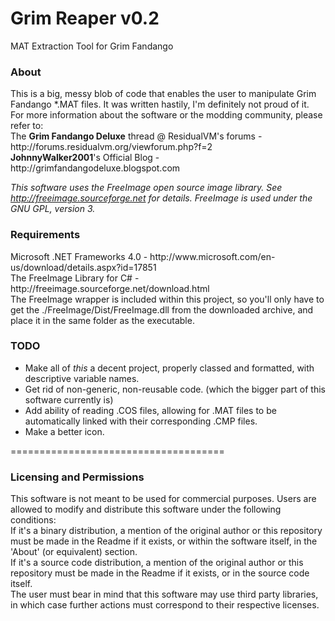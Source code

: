Grim Reaper v0.2
===============

MAT Extraction Tool for Grim Fandango

<h3>About</h3>
This is a big, messy blob of code that enables the user to manipulate Grim Fandango *.MAT files. It was written hastily, I'm definitely not proud of it.<br />
For more information about the software or the modding community, please refer to: <br />
The <b>Grim Fandango Deluxe</b> thread @ ResidualVM's forums - http://forums.residualvm.org/viewforum.php?f=2<br />
<b>JohnnyWalker2001</b>'s Official Blog - http://grimfandangodeluxe.blogspot.com <br />

<i>This software uses the FreeImage open source image library. See http://freeimage.sourceforge.net for details.
FreeImage is used under the GNU GPL, version 3.</i>

<h3>Requirements</h3>
Microsoft .NET Frameworks 4.0 - http://www.microsoft.com/en-us/download/details.aspx?id=17851<br />
The FreeImage Library for C# - http://freeimage.sourceforge.net/download.html <br /> The FreeImage wrapper is included within this project, so you'll only have to get the ./FreeImage/Dist/FreeImage.dll from the downloaded archive, and place it in the same folder as the executable.

<h3>TODO</h3>
<ul>
<li>Make all of <i>this</i> a decent project, properly classed and formatted, with descriptive variable names.</li>
<li>Get rid of non-generic, non-reusable code. (which the bigger part of this software currently is) </li>
<li>Add ability of reading .COS files, allowing for .MAT files to be automatically linked with their corresponding .CMP files. </li>
<li>Make a better icon.</li>
</ul>


=====================================
<h3>Licensing and Permissions</h3>
This software is not meant to be used for commercial purposes. Users are allowed to modify and distribute this software under the following conditions:<br />
If it's a binary distribution, a mention of the original author or this repository must be made in the Readme if it exists, or within the software itself, in the 'About' (or equivalent) section.<br />
If it's a source code distribution, a mention of the original author or this repository must be made in the Readme if it exists, or in the source code itself.<br />
The user must bear in mind that this software may use third party libraries, in which case further actions must correspond to their respective licenses.
